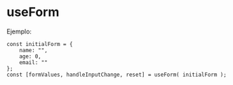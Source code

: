 # useForm

Ejemplo:
```
const initialForm = {
    name: "",
    age: 0,
    email: ""
};
const [formValues, handleInputChange, reset] = useForm( initialForm );
```